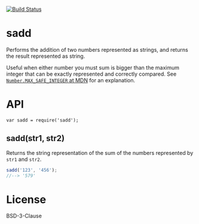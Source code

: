 [![Build Status](https://travis-ci.org/claudiopro/sadd.svg?branch=master)](https://travis-ci.org/claudiopro/sadd)

# sadd

Performs the addition of two numbers represented as strings, and returns the result represented as string.

Useful when either number you must sum is bigger than the maximum integer that can be exactly represented and
correctly compared. See [`Number.MAX_SAFE_INTEGER` at MDN](https://developer.mozilla.org/en-US/docs/Web/JavaScript/Reference/Global_Objects/Number/MAX_SAFE_INTEGER) for an explanation.

# API

`var sadd = require('sadd');`

## sadd(str1, str2)

Returns the string representation of the sum of the numbers represented by `str1` and `str2`.

```js
sadd('123', '456');
//--> '579'
```

# License

BSD-3-Clause

